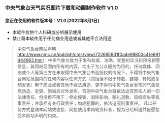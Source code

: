 ### 中央气象台天气实况图片下载和动画制作软件 V1.0

#### 您正在使用的软件版本号：V1.0 [2022年8月1日]

- 本软件仅供个人科研或分析展示使用
- 禁止将本软件用于任何商业用途或者其他不合法用途

>中央气象台网站声明<http://www.nmc.cn/publish/cms/view/722665831f0a4e98800c41e691444963.html>：中央气象台致力于发布权威、准确、完整的实况和预报预警信息，其网站范围内所有的内容，均出于为公众服务为目的，任何媒体、网络或个人等第三方在未取得中央气象台书面授权的情况下，不得将中央气象台网站范围内的任何内容以任何方式（包括但不限于转载、链接、转帖或复制发表）用于商业或者其他不合法用途，更不得将中央气象台发布的气象信息伪造、变更、删减后对外发布。否则中央气象台将依法追究责任人的一切法律责任，包括但不限于：停止侵害、消除影响、赔礼道歉、赔偿损失等民事责任；并承担有关行政责任；构成犯罪的，依法追究刑事责任。
>凡以任何方式登陆本网站或直接、间接使用本网站资料者，视为已经知道并自愿接受本网站声明的约束。
